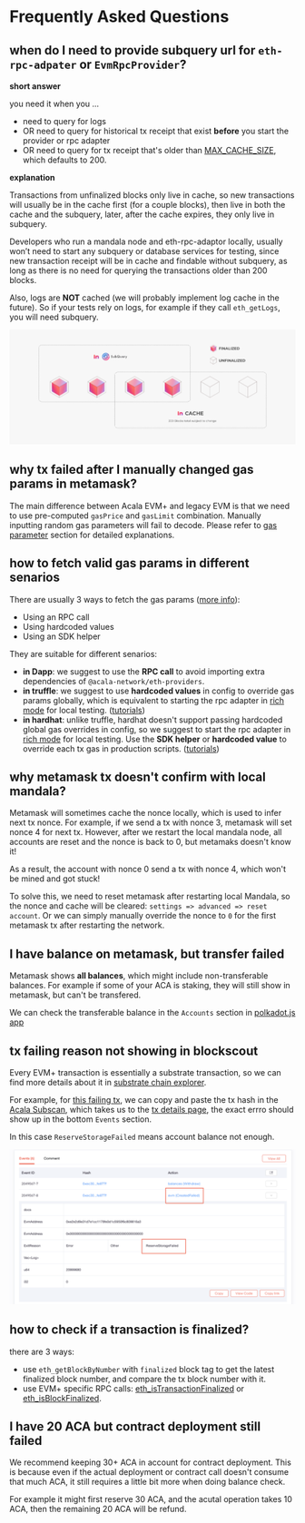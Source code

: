 # Frequently Asked Questions

## when do I need to provide subquery url for `eth-rpc-adpater` or `EvmRpcProvider`?
**short answer**

you need it when you ...
- need to query for logs
- OR need to query for historical tx receipt that exist **before** you start the provider or rpc adapter
- OR need to query for tx receipt that's older than [MAX_CACHE_SIZE](../tooling/rpc-adapter/running-the-rpc-adapter.md#list-of-options), which defaults to 200.

**explanation**

Transactions from unfinalized blocks only live in cache, so new transactions will usually be in the cache first (for a couple blocks), then live in both the cache and the subquery, later, after the cache expires, they only live in subquery.

Developers who run a mandala node and eth-rpc-adaptor locally, usually won’t need to start any subquery or database services for testing, since new transaction receipt will be in cache and findable without subquery, as long as there is no need for querying the transactions older than 200 blocks.

Also, logs are **NOT** cached (we will probably implement log cache in the future). So if your tests rely on logs, for example if they call `eth_getLogs`, you will need subquery.

![Cache vs. SubQuery representation](../.gitbook/assets/wiki.png)

## why tx failed after I manually changed gas params in metamask?
The main difference between Acala EVM+ and legacy EVM is that we need to use pre-computed `gasPrice` and `gasLimit` combination. Manually inputting random gas parameters will fail to decode. Please refer to [gas parameter](../network/gas-parameters.md) section for detailed explanations.

## how to fetch valid gas params in different senarios
There are usually 3 ways to fetch the gas params ([more info](../network/gas-parameters.md#for-developers)): 
- Using an RPC call
- Using hardcoded values
- Using an SDK helper

They are suitable for different senarios:
- **in Dapp**: we suggest to use the **RPC call** to avoid importing extra dependencies of `@acala-network/eth-providers`.
- **in truffle**: we suggest to use **hardcoded values** in config to  override gas params globally, which is equivalent to starting the rpc adapter in [rich mode](../tooling/rpc-adapter/running-the-rpc-adapter.md#rich-mode) for local testing. ([tutorials](../tutorials/truffle-tutorials/))
- **in hardhat**: unlike truffle, hardhat doesn't support passing hardcoded global gas overrides in config, so we suggest to start the rpc adapter in [rich mode](../tooling/rpc-adapter/running-the-rpc-adapter.md#rich-mode) for local testing. Use the **SDK helper** or **hardcoded value** to override each tx gas in production scripts. ([tutorials](../tutorials/hardhat-tutorials/))


## why metamask tx doesn't confirm with local mandala?
Metamask will sometimes cache the nonce locally, which is used to infer next tx nonce. For example, if we send a tx with nonce 3, metamask will set nonce 4 for next tx. However, after we restart the local mandala node, all accounts are reset and the nonce is back to 0, but metamaks doesn't know it! 

As a result, the account with nonce 0 send a tx with nonce 4, which won't be mined and got stuck!

To solve this, we need to reset metamask after restarting local Mandala, so the nonce and cache will be cleared: `settings => advanced => reset account`. Or we can simply manually override the nonce to `0` for the first metamask tx after restarting the network.

## I have balance on metamask, but transfer failed
Metamask shows **all balances**, which might include non-transferable balances. For example if some of your ACA is staking, they will still show in metamask, but can't be transfered.

We can check the transferable balance in the `Accounts` section in [polkadot.js app](../tooling/chain-explorer.md#polkadotjs-app)

## tx failing reason not showing in blockscout
Every EVM+ transaction is essentially a substrate transaction, so we can find more details about it in [substrate chain explorer](../tooling/chain-explorer.md#substrate-chain-explorer).

For example, for [this failing tx](https://blockscout.acala.network/tx/0xec304c62a61c56680522c09a80c7280fe4d985038203df70435cc925a7fe877f/internal-transactions), we can copy and paste the tx hash in the [Acala Subscan](https://acala.subscan.io/), which takes us to the [tx details page](https://acala.subscan.io/extrinsic/0xec304c62a61c56680522c09a80c7280fe4d985038203df70435cc925a7fe877f), the exact errro should show up in the bottom `Events` section.

In this case `ReserveStorageFailed` means account balance not enough.

![tx failed reason](../.gitbook/assets/subscan.png)

## how to check if a transaction is finalized?
there are 3 ways:
- use `eth_getBlockByNumber` with `finalized` block tag to get the latest finalized block number, and compare the tx block number with it.
- use EVM+ specific RPC calls: [eth_isTransactionFinalized](../tooling/rpc-adapter/rpc-calls.md#custom-rpcs) or [eth_isBlockFinalized](../tooling/rpc-adapter/rpc-calls.md#custom-rpcs).

## I have 20 ACA but contract deployment still failed
We recommend keeping 30+ ACA in account for contract deployment. This is because even if the actual deployment or contract call doesn't consume that much ACA, it still requires a little bit more when doing balance check. 

For example it might first reserve 30 ACA, and the acutal operation takes 10 ACA, then the remaining 20 ACA will be refund.